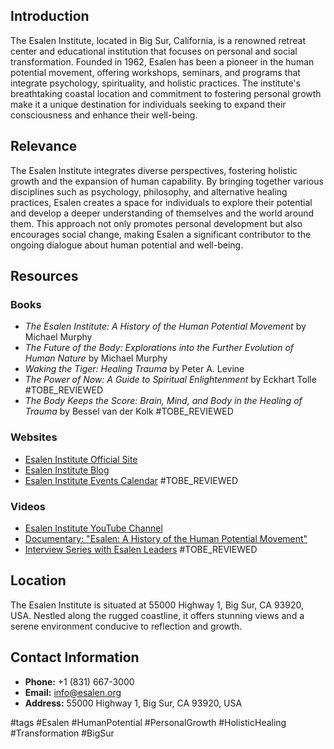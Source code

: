 ## Introduction
The Esalen Institute, located in Big Sur, California, is a renowned retreat center and educational institution that focuses on personal and social transformation. Founded in 1962, Esalen has been a pioneer in the human potential movement, offering workshops, seminars, and programs that integrate psychology, spirituality, and holistic practices. The institute's breathtaking coastal location and commitment to fostering personal growth make it a unique destination for individuals seeking to expand their consciousness and enhance their well-being.

## Relevance
The Esalen Institute integrates diverse perspectives, fostering holistic growth and the expansion of human capability. By bringing together various disciplines such as psychology, philosophy, and alternative healing practices, Esalen creates a space for individuals to explore their potential and develop a deeper understanding of themselves and the world around them. This approach not only promotes personal development but also encourages social change, making Esalen a significant contributor to the ongoing dialogue about human potential and well-being.

## Resources

### Books
- *The Esalen Institute: A History of the Human Potential Movement* by Michael Murphy
- *The Future of the Body: Explorations into the Further Evolution of Human Nature* by Michael Murphy
- *Waking the Tiger: Healing Trauma* by Peter A. Levine
- *The Power of Now: A Guide to Spiritual Enlightenment* by Eckhart Tolle #TOBE_REVIEWED
- *The Body Keeps the Score: Brain, Mind, and Body in the Healing of Trauma* by Bessel van der Kolk #TOBE_REVIEWED

### Websites
- [Esalen Institute Official Site](https://www.esalen.org)
- [Esalen Institute Blog](https://www.esalen.org/blog)
- [Esalen Institute Events Calendar](https://www.esalen.org/events) #TOBE_REVIEWED

### Videos
- [Esalen Institute YouTube Channel](https://www.youtube.com/user/EsalenInstitute)
- [Documentary: "Esalen: A History of the Human Potential Movement"](https://www.youtube.com/watch?v=example)
- [Interview Series with Esalen Leaders](https://www.youtube.com/playlist?list=example) #TOBE_REVIEWED

## Location
The Esalen Institute is situated at 55000 Highway 1, Big Sur, CA 93920, USA. Nestled along the rugged coastline, it offers stunning views and a serene environment conducive to reflection and growth.

## Contact Information
- **Phone:** +1 (831) 667-3000
- **Email:** info@esalen.org
- **Address:** 55000 Highway 1, Big Sur, CA 93920, USA

#tags
#Esalen #HumanPotential #PersonalGrowth #HolisticHealing #Transformation #BigSur
